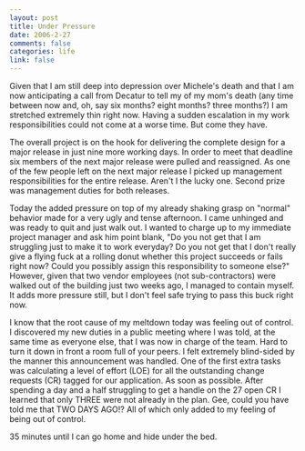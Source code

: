 ```yaml
--- 
layout: post
title: Under Pressure
date: 2006-2-27
comments: false
categories: life
link: false
---
```

Given that I am still deep into depression over Michele's death and that I am now anticipating a call from Decatur to tell my of my mom's death (any time between now and, oh, say six months? eight months? three months?) I am stretched extremely thin right now. Having a sudden escalation in my work responsibilities could not come at a worse time. But come they have.

The overall project is on the hook for delivering the complete design for a major release in just nine more working days. In order to meet that deadline six members of the next major release were pulled and reassigned. As one of the few people left on the next major release I picked up management responsibilities for the entire release. Aren't I the lucky one. Second prize was management duties for both releases.

Today the added pressure on top of my already shaking grasp on "normal" behavior made for a very ugly and tense afternoon. I came unhinged and was ready to quit and just walk out. I wanted to charge up to my immediate project manager and ask him point blank, "Do you not get that I am struggling just to make it to work everyday? Do you not get that I don't really give a flying fuck at a rolling donut whether this project succeeds or fails right now? Could you possibly assign this responsibility to someone else?" However, given that two vendor employees (not sub-contractors) were walked out of the building just two weeks ago, I managed to contain myself. It adds more pressure still, but I don't feel safe trying to pass this buck right now.

I know that the root cause of my meltdown today was feeling out of control. I discovered my new duties in a public meeting where I was told, at the same time as everyone else, that I was now in charge of the team. Hard to turn it down in front a room full of your peers. I felt extremely blind-sided by the manner this announcement was handled. One of the first extra tasks was calculating a level of effort (LOE) for all the outstanding change requests (CR) tagged for our application. As soon as possible. After spending a day and a half struggling to get a handle on the 27 open CR I learned that only THREE were not already in the plan. Gee, could you have told me that TWO DAYS AGO!? All of which only added to my feeling of being out of control.

35 minutes until I can go home and hide under the bed.
